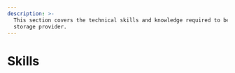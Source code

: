 ```yaml
---
description: >-
  This section covers the technical skills and knowledge required to become a
  storage provider.
---
```


# Skills

